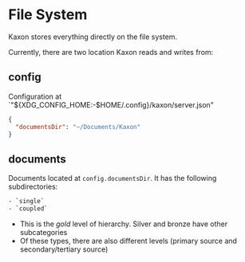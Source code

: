 # File System

Kaxon stores everything directly on the file system.

Currently, there are two location Kaxon reads and writes from:

## config

Configuration at `"${XDG_CONFIG_HOME:-$HOME/.config}/kaxon/server.json"

```json
{
  "documentsDir": "~/Documents/Kaxon"
}
```

## documents

Documents located at `config.documentsDir`. It has the following subdirectories:

```txt
- `single`
- `coupled`
```

- This is the _gold_ level of hierarchy. Silver and bronze have other subcategories
- Of these types, there are also different levels (primary source and secondary/tertiary source)
